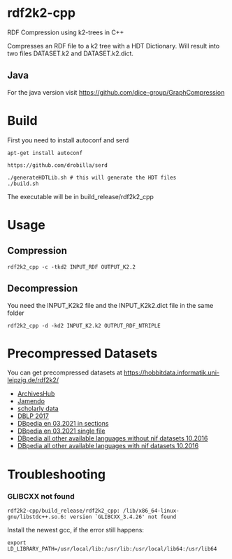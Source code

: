 # rdf2k2-cpp
RDF Compression using k2-trees in C++

Compresses an RDF file to a k2 tree with a HDT Dictionary. Will result into two files DATASET.k2 and DATASET.k2.dict.

## Java

For the java version visit https://github.com/dice-group/GraphCompression

# Build

First you need to install autoconf and serd

```
apt-get install autoconf
```

```
https://github.com/drobilla/serd
```

```
./generateHDTLib.sh # this will generate the HDT files 
./build.sh
```
The executable will be in build_release/rdf2k2_cpp 

# Usage

## Compression

```
rdf2k2_cpp -c -tkd2 INPUT_RDF OUTPUT_K2.2
```

## Decompression
You need the INPUT_K2k2 file and the INPUT_K2k2.dict file in the same folder

```
rdf2k2_cpp -d -kd2 INPUT_K2.k2 OUTPUT_RDF_NTRIPLE
```

# Precompressed Datasets

You can get precompressed datasets at https://hobbitdata.informatik.uni-leipzig.de/rdf2k2/

* [ArchivesHub](https://hobbitdata.informatik.uni-leipzig.de/rdf2k2/archiveshub/)
* [Jamendo](https://hobbitdata.informatik.uni-leipzig.de/rdf2k2/jamendo/)
* [scholarly data](https://hobbitdata.informatik.uni-leipzig.de/rdf2k2/scholarlydata/)
* [DBLP 2017](https://hobbitdata.informatik.uni-leipzig.de/rdf2k2/dblp-2017/)
* [DBpedia en 03.2021 in sections](https://hobbitdata.informatik.uni-leipzig.de/rdf2k2/dbpedia-03_2021/dbpedia-sections/)
* [DBpedia en 03.2021 single file](https://hobbitdata.informatik.uni-leipzig.de/rdf2k2/dbpedia-03_2021/)
* [DBpedia all other available languages without nif datasets 10.2016](https://hobbitdata.informatik.uni-leipzig.de/rdf2k2/dbpedia-10_2016/)
* [DBpedia all other available languages with nif datasets 10.2016](https://hobbitdata.informatik.uni-leipzig.de/rdf2k2/dbpedia-10_2016-nif/)


# Troubleshooting

### GLIBCXX not found

```
rdf2k2-cpp/build_release/rdf2k2_cpp: /lib/x86_64-linux-gnu/libstdc++.so.6: version `GLIBCXX_3.4.26' not found 
```

Install the newest gcc, if the error still happens:

```
export LD_LIBRARY_PATH=/usr/local/lib:/usr/lib:/usr/local/lib64:/usr/lib64
```
